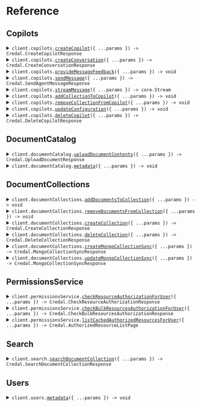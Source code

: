 # Reference

## Copilots

<details><summary><code>client.copilots.<a href="/src/api/resources/copilots/client/Client.ts">createCopilot</a>({ ...params }) -> Credal.CreateCopilotResponse</code></summary>
<dl>
<dd>

#### 📝 Description

<dl>
<dd>

<dl>
<dd>

Create a new copilot. The API key used will be added to the copilot for future Requests

</dd>
</dl>
</dd>
</dl>

#### 🔌 Usage

<dl>
<dd>

<dl>
<dd>

```typescript
await client.copilots.createCopilot({
    name: "Customer Copilot",
    description: "This copilot is used to answer customer requests based on internal documentation.",
    collaborators: [
        {
            email: "test@gmail.com",
            role: "editor",
        },
    ],
});
```

</dd>
</dl>
</dd>
</dl>

#### ⚙️ Parameters

<dl>
<dd>

<dl>
<dd>

**request:** `Credal.CreateCopilotRequest`

</dd>
</dl>

<dl>
<dd>

**requestOptions:** `Copilots.RequestOptions`

</dd>
</dl>
</dd>
</dl>

</dd>
</dl>
</details>

<details><summary><code>client.copilots.<a href="/src/api/resources/copilots/client/Client.ts">createConversation</a>({ ...params }) -> Credal.CreateConversationResponse</code></summary>
<dl>
<dd>

#### 📝 Description

<dl>
<dd>

<dl>
<dd>

OPTIONAL. Create a new conversation with the Copilot. The conversation ID can be used in the `sendMessage` endpoint. The `sendMessage` endpoint automatically creates new conversations upon first request, but calling this endpoint can simplify certain use cases where it is helpful for the application to have the conversation ID before the first message is sent.

</dd>
</dl>
</dd>
</dl>

#### 🔌 Usage

<dl>
<dd>

<dl>
<dd>

```typescript
await client.copilots.createConversation({
    agentId: "82e4b12a-6990-45d4-8ebd-85c00e030c24",
    userEmail: "ravin@credal.ai",
});
```

</dd>
</dl>
</dd>
</dl>

#### ⚙️ Parameters

<dl>
<dd>

<dl>
<dd>

**request:** `Credal.CreateConversationRequest`

</dd>
</dl>

<dl>
<dd>

**requestOptions:** `Copilots.RequestOptions`

</dd>
</dl>
</dd>
</dl>

</dd>
</dl>
</details>

<details><summary><code>client.copilots.<a href="/src/api/resources/copilots/client/Client.ts">provideMessageFeedback</a>({ ...params }) -> void</code></summary>
<dl>
<dd>

#### 🔌 Usage

<dl>
<dd>

<dl>
<dd>

```typescript
await client.copilots.provideMessageFeedback({
    userEmail: "ravin@credal.ai",
    messageId: "dd721cd8-4bf2-4b94-9869-258df3dab9dc",
    agentId: "82e4b12a-6990-45d4-8ebd-85c00e030c24",
    messageFeedback: {
        feedback: "NEGATIVE",
        suggestedAnswer: "Yes, Credal is SOC 2 compliant.",
    },
});
```

</dd>
</dl>
</dd>
</dl>

#### ⚙️ Parameters

<dl>
<dd>

<dl>
<dd>

**request:** `Credal.ProvideMessageFeedbackRequest`

</dd>
</dl>

<dl>
<dd>

**requestOptions:** `Copilots.RequestOptions`

</dd>
</dl>
</dd>
</dl>

</dd>
</dl>
</details>

<details><summary><code>client.copilots.<a href="/src/api/resources/copilots/client/Client.ts">sendMessage</a>({ ...params }) -> Credal.SendAgentMessageResponse</code></summary>
<dl>
<dd>

#### 🔌 Usage

<dl>
<dd>

<dl>
<dd>

```typescript
await client.copilots.sendMessage({
    agentId: "82e4b12a-6990-45d4-8ebd-85c00e030c24",
    message: "Is Credal SOC 2 compliant?",
    userEmail: "ravin@credal.ai",
    inputVariables: [
        {
            name: "input1",
            urls: ["https://drive.google.com/file/d/123456/view"],
        },
        {
            name: "input2",
            urls: ["https://drive.google.com/file/d/123457/view", "https://drive.google.com/file/d/123458/view"],
        },
    ],
});
```

</dd>
</dl>
</dd>
</dl>

#### ⚙️ Parameters

<dl>
<dd>

<dl>
<dd>

**request:** `Credal.SendMessageRequest`

</dd>
</dl>

<dl>
<dd>

**requestOptions:** `Copilots.RequestOptions`

</dd>
</dl>
</dd>
</dl>

</dd>
</dl>
</details>

<details><summary><code>client.copilots.<a href="/src/api/resources/copilots/client/Client.ts">streamMessage</a>({ ...params }) -> core.Stream<Credal.StreamingChunk></code></summary>
<dl>
<dd>

#### 📝 Description

<dl>
<dd>

<dl>
<dd>

This endpoint allows you to send a message to a specific copilot and get the response back as a streamed set of Server-Sent Events.

</dd>
</dl>
</dd>
</dl>

#### 🔌 Usage

<dl>
<dd>

<dl>
<dd>

```typescript
const response = await client.copilots.streamMessage({
    copilotId: "82e4b12a-6990-45d4-8ebd-85c00e030c24",
    message: "Is Credal SOC 2 compliant?",
    email: "ravin@credal.ai",
    inputVariables: [
        {
            name: "input1",
            urls: ["https://drive.google.com/file/d/123456/view"],
        },
        {
            name: "input2",
            urls: ["https://drive.google.com/file/d/123457/view", "https://drive.google.com/file/d/123458/view"],
        },
    ],
});
for await (const item of response) {
    console.log(item);
}
```

</dd>
</dl>
</dd>
</dl>

#### ⚙️ Parameters

<dl>
<dd>

<dl>
<dd>

**request:** `Credal.StreamMessageRequest`

</dd>
</dl>

<dl>
<dd>

**requestOptions:** `Copilots.RequestOptions`

</dd>
</dl>
</dd>
</dl>

</dd>
</dl>
</details>

<details><summary><code>client.copilots.<a href="/src/api/resources/copilots/client/Client.ts">addCollectionToCopilot</a>({ ...params }) -> void</code></summary>
<dl>
<dd>

#### 📝 Description

<dl>
<dd>

<dl>
<dd>

Link a collection with a copilot. The API Key used must be added to both the collection and the copilot beforehand.

</dd>
</dl>
</dd>
</dl>

#### 🔌 Usage

<dl>
<dd>

<dl>
<dd>

```typescript
await client.copilots.addCollectionToCopilot({
    copilotId: "82e4b12a-6990-45d4-8ebd-85c00e030c24",
    collectionId: "def1055f-83c5-43d6-b558-f7a38e7b299e",
});
```

</dd>
</dl>
</dd>
</dl>

#### ⚙️ Parameters

<dl>
<dd>

<dl>
<dd>

**request:** `Credal.AddCollectionToCopilotRequest`

</dd>
</dl>

<dl>
<dd>

**requestOptions:** `Copilots.RequestOptions`

</dd>
</dl>
</dd>
</dl>

</dd>
</dl>
</details>

<details><summary><code>client.copilots.<a href="/src/api/resources/copilots/client/Client.ts">removeCollectionFromCopilot</a>({ ...params }) -> void</code></summary>
<dl>
<dd>

#### 📝 Description

<dl>
<dd>

<dl>
<dd>

Unlink a collection with a copilot. The API Key used must be added to both the collection and the copilot beforehand.

</dd>
</dl>
</dd>
</dl>

#### 🔌 Usage

<dl>
<dd>

<dl>
<dd>

```typescript
await client.copilots.removeCollectionFromCopilot({
    copilotId: "82e4b12a-6990-45d4-8ebd-85c00e030c24",
    collectionId: "def1055f-83c5-43d6-b558-f7a38e7b299e",
});
```

</dd>
</dl>
</dd>
</dl>

#### ⚙️ Parameters

<dl>
<dd>

<dl>
<dd>

**request:** `Credal.RemoveCollectionFromCopilotRequest`

</dd>
</dl>

<dl>
<dd>

**requestOptions:** `Copilots.RequestOptions`

</dd>
</dl>
</dd>
</dl>

</dd>
</dl>
</details>

<details><summary><code>client.copilots.<a href="/src/api/resources/copilots/client/Client.ts">updateConfiguration</a>({ ...params }) -> void</code></summary>
<dl>
<dd>

#### 📝 Description

<dl>
<dd>

<dl>
<dd>

Update the configuration for a copilot

</dd>
</dl>
</dd>
</dl>

#### 🔌 Usage

<dl>
<dd>

<dl>
<dd>

```typescript
await client.copilots.updateConfiguration({
    copilotId: "82e4b12a-6990-45d4-8ebd-85c00e030c24",
    configuration: {
        name: "Customer Copilot",
        description: "This copilot is used to answer customer requests based on internal documentation.",
        prompt: "You are a polite, helpful assistant used to answer customer requests.",
        aiEndpointConfiguration: {
            baseUrl: "https://api.openai.com/v1/",
            apiKey: "<YOUR_API_KEY_HERE>",
        },
    },
});
```

</dd>
</dl>
</dd>
</dl>

#### ⚙️ Parameters

<dl>
<dd>

<dl>
<dd>

**request:** `Credal.UpdateConfigurationRequest`

</dd>
</dl>

<dl>
<dd>

**requestOptions:** `Copilots.RequestOptions`

</dd>
</dl>
</dd>
</dl>

</dd>
</dl>
</details>

<details><summary><code>client.copilots.<a href="/src/api/resources/copilots/client/Client.ts">deleteCopilot</a>({ ...params }) -> Credal.DeleteCopilotResponse</code></summary>
<dl>
<dd>

#### 🔌 Usage

<dl>
<dd>

<dl>
<dd>

```typescript
await client.copilots.deleteCopilot({
    id: "ac20e6ba-0bae-11ef-b25a-efca73df4c3a",
});
```

</dd>
</dl>
</dd>
</dl>

#### ⚙️ Parameters

<dl>
<dd>

<dl>
<dd>

**request:** `Credal.DeleteCopilotRequest`

</dd>
</dl>

<dl>
<dd>

**requestOptions:** `Copilots.RequestOptions`

</dd>
</dl>
</dd>
</dl>

</dd>
</dl>
</details>

## DocumentCatalog

<details><summary><code>client.documentCatalog.<a href="/src/api/resources/documentCatalog/client/Client.ts">uploadDocumentContents</a>({ ...params }) -> Credal.UploadDocumentResponse</code></summary>
<dl>
<dd>

#### 🔌 Usage

<dl>
<dd>

<dl>
<dd>

```typescript
await client.documentCatalog.uploadDocumentContents({
    documentName: "My Document",
    documentContents:
        "Lorem ipsum dolor sit amet, consectetur adipiscing elit, sed do eiusmod tempor incididunt ut labore et dolore magna aliqua. Ut enim ad minim veniam, quis nostrud exercitation ullamco laboris nisi ut aliquip ex ea commodo consequat. Duis aute irure dolor in reprehenderit in voluptate velit esse cillum dolore eu fugiat nulla pariatur. Excepteur sint occaecat cupidatat non proident, sunt in culpa qui officia deserunt mollit anim id est laborum.",
    documentExternalId: "73eead26-d124-4940-b329-5f068a0a8db9",
    allowedUsersEmailAddresses: ["jack@credal.ai", "ravin@credal.ai"],
    uploadAsUserEmail: "jack@credal.ai",
});
```

</dd>
</dl>
</dd>
</dl>

#### ⚙️ Parameters

<dl>
<dd>

<dl>
<dd>

**request:** `Credal.UploadDocumentContentsRequest`

</dd>
</dl>

<dl>
<dd>

**requestOptions:** `DocumentCatalog.RequestOptions`

</dd>
</dl>
</dd>
</dl>

</dd>
</dl>
</details>

<details><summary><code>client.documentCatalog.<a href="/src/api/resources/documentCatalog/client/Client.ts">metadata</a>({ ...params }) -> void</code></summary>
<dl>
<dd>

#### 📝 Description

<dl>
<dd>

<dl>
<dd>

Bulk patch metadata for documents, synced natively by Credal or manual API uploads

</dd>
</dl>
</dd>
</dl>

#### 🔌 Usage

<dl>
<dd>

<dl>
<dd>

```typescript
await client.documentCatalog.metadata({
    sources: [
        {
            metadata: {
                Department: "HR",
                Country: "United States",
            },
            resourceIdentifier: {
                type: "external-resource-id",
                externalResourceId: "170NrBm0Do7gdzvr54UvyslPVWkQFOA0lgNycFmdZJQr",
                resourceType: "GOOGLE_DRIVE_ITEM",
            },
        },
        {
            metadata: {
                Department: "Sales",
                Vertical: "Healthcare",
            },
            resourceIdentifier: {
                type: "external-resource-id",
                externalResourceId: "123456",
                resourceType: "ZENDESK_TICKET",
            },
        },
    ],
    uploadAsUserEmail: "ben@credal.ai",
});
```

</dd>
</dl>
</dd>
</dl>

#### ⚙️ Parameters

<dl>
<dd>

<dl>
<dd>

**request:** `Credal.DocumentMetadataPatchRequest`

</dd>
</dl>

<dl>
<dd>

**requestOptions:** `DocumentCatalog.RequestOptions`

</dd>
</dl>
</dd>
</dl>

</dd>
</dl>
</details>

## DocumentCollections

<details><summary><code>client.documentCollections.<a href="/src/api/resources/documentCollections/client/Client.ts">addDocumentsToCollection</a>({ ...params }) -> void</code></summary>
<dl>
<dd>

#### 📝 Description

<dl>
<dd>

<dl>
<dd>

Add documents to a document collection. Note that the documents must already exist in the document catalog to use this endpoint. If you want to upload a new document to a collection, use the `uploadDocumentContents` endpoint.

</dd>
</dl>
</dd>
</dl>

#### 🔌 Usage

<dl>
<dd>

<dl>
<dd>

```typescript
await client.documentCollections.addDocumentsToCollection({
    collectionId: "82e4b12a-6990-45d4-8ebd-85c00e030c24",
    resourceIdentifiers: [
        {
            type: "external-resource-id",
            externalResourceId: "170NrBm0Do7gdzvr54UvyslPVWkQFOA0lgNycFmdZJQr",
            resourceType: "GOOGLE_DRIVE_ITEM",
        },
        {
            type: "external-resource-id",
            externalResourceId: "398KAHdfkjsdf09r54UvyslPVWkQFOA0lOiu34in923",
            resourceType: "GOOGLE_DRIVE_ITEM",
        },
    ],
});
```

</dd>
</dl>
</dd>
</dl>

#### ⚙️ Parameters

<dl>
<dd>

<dl>
<dd>

**request:** `Credal.AddDocumentsToCollectionRequest`

</dd>
</dl>

<dl>
<dd>

**requestOptions:** `DocumentCollections.RequestOptions`

</dd>
</dl>
</dd>
</dl>

</dd>
</dl>
</details>

<details><summary><code>client.documentCollections.<a href="/src/api/resources/documentCollections/client/Client.ts">removeDocumentsFromCollection</a>({ ...params }) -> void</code></summary>
<dl>
<dd>

#### 📝 Description

<dl>
<dd>

<dl>
<dd>

Remove documents from a collection

</dd>
</dl>
</dd>
</dl>

#### 🔌 Usage

<dl>
<dd>

<dl>
<dd>

```typescript
await client.documentCollections.removeDocumentsFromCollection({
    collectionId: "82e4b12a-6990-45d4-8ebd-85c00e030c24",
    resourceIdentifiers: [
        {
            type: "external-resource-id",
            externalResourceId: "170NrBm0Do7gdzvr54UvyslPVWkQFOA0lgNycFmdZJQr",
            resourceType: "GOOGLE_DRIVE_ITEM",
        },
        {
            type: "external-resource-id",
            externalResourceId: "398KAHdfkjsdf09r54UvyslPVWkQFOA0lOiu34in923",
            resourceType: "GOOGLE_DRIVE_ITEM",
        },
    ],
});
```

</dd>
</dl>
</dd>
</dl>

#### ⚙️ Parameters

<dl>
<dd>

<dl>
<dd>

**request:** `Credal.RemoveDocumentsFromCollectionRequest`

</dd>
</dl>

<dl>
<dd>

**requestOptions:** `DocumentCollections.RequestOptions`

</dd>
</dl>
</dd>
</dl>

</dd>
</dl>
</details>

<details><summary><code>client.documentCollections.<a href="/src/api/resources/documentCollections/client/Client.ts">createCollection</a>({ ...params }) -> Credal.CreateCollectionResponse</code></summary>
<dl>
<dd>

#### 📝 Description

<dl>
<dd>

<dl>
<dd>

Create a new copilot. The API key used will be added to the copilot for future Requests

</dd>
</dl>
</dd>
</dl>

#### 🔌 Usage

<dl>
<dd>

<dl>
<dd>

```typescript
await client.documentCollections.createCollection({
    name: "Customer Collection",
    description: "This collection is used to answer customer requests based on internal documentation.",
    collaborators: [
        {
            email: "test@gmail.com",
            role: "editor",
        },
    ],
});
```

</dd>
</dl>
</dd>
</dl>

#### ⚙️ Parameters

<dl>
<dd>

<dl>
<dd>

**request:** `Credal.CreateCollectionRequest`

</dd>
</dl>

<dl>
<dd>

**requestOptions:** `DocumentCollections.RequestOptions`

</dd>
</dl>
</dd>
</dl>

</dd>
</dl>
</details>

<details><summary><code>client.documentCollections.<a href="/src/api/resources/documentCollections/client/Client.ts">deleteCollection</a>({ ...params }) -> Credal.DeleteCollectionResponse</code></summary>
<dl>
<dd>

#### 📝 Description

<dl>
<dd>

<dl>
<dd>

Delete the collection.

</dd>
</dl>
</dd>
</dl>

#### 🔌 Usage

<dl>
<dd>

<dl>
<dd>

```typescript
await client.documentCollections.deleteCollection({
    collectionId: "ac20e6ba-0bae-11ef-b25a-efca73df4c3a",
});
```

</dd>
</dl>
</dd>
</dl>

#### ⚙️ Parameters

<dl>
<dd>

<dl>
<dd>

**request:** `Credal.DeleteCollectionRequest`

</dd>
</dl>

<dl>
<dd>

**requestOptions:** `DocumentCollections.RequestOptions`

</dd>
</dl>
</dd>
</dl>

</dd>
</dl>
</details>

<details><summary><code>client.documentCollections.<a href="/src/api/resources/documentCollections/client/Client.ts">createMongoCollectionSync</a>({ ...params }) -> Credal.MongoCollectionSyncResponse</code></summary>
<dl>
<dd>

#### 📝 Description

<dl>
<dd>

<dl>
<dd>

Credal lets you easily sync your MongoDB data for use in Collections and Copilots. Create a new sync from a MongoDB collection to a Credal collection.

</dd>
</dl>
</dd>
</dl>

#### 🔌 Usage

<dl>
<dd>

<dl>
<dd>

```typescript
await client.documentCollections.createMongoCollectionSync({
    mongoUri: "mongodb+srv://cluster0.hzwklqn.mongodb.net/Cluster0?retryWrites=true&w=majority",
    collectionId: "ac20e6ba-0bae-11ef-b25a-efca73df4c3a",
    config: {
        syncName: "My sales transcripts",
        collectionName: "myCollection",
        filterExpression: {
            status: {
                $ne: "disabled",
            },
        },
        sourceFields: {
            body: "body",
            sourceName: "meetingName",
            sourceSystemUpdated: "transcriptDatetime",
            sourceUrl: "link",
        },
    },
});
```

</dd>
</dl>
</dd>
</dl>

#### ⚙️ Parameters

<dl>
<dd>

<dl>
<dd>

**request:** `Credal.CreateMongoCollectionSyncRequest`

</dd>
</dl>

<dl>
<dd>

**requestOptions:** `DocumentCollections.RequestOptions`

</dd>
</dl>
</dd>
</dl>

</dd>
</dl>
</details>

<details><summary><code>client.documentCollections.<a href="/src/api/resources/documentCollections/client/Client.ts">updateMongoCollectionSync</a>({ ...params }) -> Credal.MongoCollectionSyncResponse</code></summary>
<dl>
<dd>

#### 📝 Description

<dl>
<dd>

<dl>
<dd>

Credal lets you easily sync your MongoDB data for use in Collections and Copilots. Update an existing sync from a MongoDB collection to a Credal collection via the `mongoCredentialId`, to disambiguate between multiple potential syncs to a given collection.

</dd>
</dl>
</dd>
</dl>

#### 🔌 Usage

<dl>
<dd>

<dl>
<dd>

```typescript
await client.documentCollections.updateMongoCollectionSync({
    mongoUri: "mongodb+srv://cluster0.hzwklqn.mongodb.net/Cluster0?retryWrites=true&w=majority",
    mongoCredentialId: "5988ed76-6ee1-11ef-97dd-1fca54b7c4bc",
    config: {
        syncName: "My recent summarized sales transcripts",
        collectionName: "myCollection",
        filterExpression: {
            transcriptDatetime: {
                $gt: "2023-01-01T00:00:00.000Z",
            },
        },
        sourceFields: {
            body: "transcriptSummary",
            sourceName: "meetingName",
            sourceSystemUpdated: "transcriptDatetime",
            sourceUrl: "link",
        },
    },
});
```

</dd>
</dl>
</dd>
</dl>

#### ⚙️ Parameters

<dl>
<dd>

<dl>
<dd>

**request:** `Credal.UpdateMongoCollectionSyncRequest`

</dd>
</dl>

<dl>
<dd>

**requestOptions:** `DocumentCollections.RequestOptions`

</dd>
</dl>
</dd>
</dl>

</dd>
</dl>
</details>

## PermissionsService

<details><summary><code>client.permissionsService.<a href="/src/api/resources/permissionsService/client/Client.ts">checkResourceAuthorizationForUser</a>({ ...params }) -> Credal.CheckResourceAuthorizationResponse</code></summary>
<dl>
<dd>

#### 📝 Description

<dl>
<dd>

<dl>
<dd>

Admin endpoint to check whether the specified user is authorized to read the specified resource.

</dd>
</dl>
</dd>
</dl>

#### 🔌 Usage

<dl>
<dd>

<dl>
<dd>

```typescript
await client.permissionsService.checkResourceAuthorizationForUser({
    resourceIdentifier: {
        type: "external-resource-id",
        externalResourceId: "170NrBm0Do7gdzvr54UvyslPVWkQFOA0lgNycFmdZJQr",
        resourceType: "GOOGLE_DRIVE_ITEM",
    },
    userEmail: "john.smith@foo.com",
});
```

</dd>
</dl>
</dd>
</dl>

#### ⚙️ Parameters

<dl>
<dd>

<dl>
<dd>

**request:** `Credal.CheckResourceAuthorizationForUserRequest`

</dd>
</dl>

<dl>
<dd>

**requestOptions:** `PermissionsService.RequestOptions`

</dd>
</dl>
</dd>
</dl>

</dd>
</dl>
</details>

<details><summary><code>client.permissionsService.<a href="/src/api/resources/permissionsService/client/Client.ts">checkBulkResourcesAuthorizationForUser</a>({ ...params }) -> Credal.CheckBulkResourcesAuthorizationResponse</code></summary>
<dl>
<dd>

#### 📝 Description

<dl>
<dd>

<dl>
<dd>

Admin endpoint to check whether the specified user is authorized to read the specified set of resources.

</dd>
</dl>
</dd>
</dl>

#### 🔌 Usage

<dl>
<dd>

<dl>
<dd>

```typescript
await client.permissionsService.checkBulkResourcesAuthorizationForUser({
    resourceIdentifiers: [
        {
            type: "url",
            url: "https://docs.google.com/document/d/170NrBm0Do7gdzvr54UvyslPVWkQFOA0lgNycFmdZJQr/edit",
        },
        {
            type: "external-resource-id",
            externalResourceId: "sfsdfvr54UvyslPVWkQFOA0dfsdfsdflgNycFmdZJQr",
            resourceType: "ZENDESK_TICKET",
        },
    ],
    userEmail: "john.smith@foo.com",
});
```

</dd>
</dl>
</dd>
</dl>

#### ⚙️ Parameters

<dl>
<dd>

<dl>
<dd>

**request:** `Credal.CheckBulkResourcesAuthorizationForUserRequest`

</dd>
</dl>

<dl>
<dd>

**requestOptions:** `PermissionsService.RequestOptions`

</dd>
</dl>
</dd>
</dl>

</dd>
</dl>
</details>

<details><summary><code>client.permissionsService.<a href="/src/api/resources/permissionsService/client/Client.ts">listCachedAuthorizedResourcesForUser</a>({ ...params }) -> Credal.AuthorizedResourceListPage</code></summary>
<dl>
<dd>

#### 📝 Description

<dl>
<dd>

<dl>
<dd>

Admin endpoint to list all resources that the specified user is authorized to read. Note this endpoint returns cached results and may not be up-to-date. You can use the checkResourceAuthorizationForUser endpoint with disableCache set to true to get the most up-to-date results.

</dd>
</dl>
</dd>
</dl>

#### 🔌 Usage

<dl>
<dd>

<dl>
<dd>

```typescript
await client.permissionsService.listCachedAuthorizedResourcesForUser({
    userEmail: "john.smith@foo.com",
});
```

</dd>
</dl>
</dd>
</dl>

#### ⚙️ Parameters

<dl>
<dd>

<dl>
<dd>

**request:** `Credal.ListCachedAuthorizedResourcesForUserRequest`

</dd>
</dl>

<dl>
<dd>

**requestOptions:** `PermissionsService.RequestOptions`

</dd>
</dl>
</dd>
</dl>

</dd>
</dl>
</details>

## Search

<details><summary><code>client.search.<a href="/src/api/resources/search/client/Client.ts">searchDocumentCollection</a>({ ...params }) -> Credal.SearchDocumentCollectionResponse</code></summary>
<dl>
<dd>

#### 📝 Description

<dl>
<dd>

<dl>
<dd>

Search across all documents in a document collection using the document metadata and contents.

</dd>
</dl>
</dd>
</dl>

#### 🔌 Usage

<dl>
<dd>

<dl>
<dd>

```typescript
await client.search.searchDocumentCollection({
    collectionId: "82e4b12a-6990-45d4-8ebd-85c00e030c24",
    searchQuery: "ABC Corp",
    structuredQueryFilters: [
        {
            field: "status",
            operator: "==",
            value: "Open",
        },
    ],
    userEmail: "jack@credal.ai",
    searchOptions: {
        maxChunks: 10,
        mergeContents: true,
        threshold: 0.8,
        enableSmartFiltering: true,
        enableQueryExtraction: true,
        enableReranking: true,
    },
});
```

</dd>
</dl>
</dd>
</dl>

#### ⚙️ Parameters

<dl>
<dd>

<dl>
<dd>

**request:** `Credal.SearchDocumentCollectionRequest`

</dd>
</dl>

<dl>
<dd>

**requestOptions:** `Search.RequestOptions`

</dd>
</dl>
</dd>
</dl>

</dd>
</dl>
</details>

## Users

<details><summary><code>client.users.<a href="/src/api/resources/users/client/Client.ts">metadata</a>({ ...params }) -> void</code></summary>
<dl>
<dd>

#### 📝 Description

<dl>
<dd>

<dl>
<dd>

Bulk patch metadata for users

</dd>
</dl>
</dd>
</dl>

#### 🔌 Usage

<dl>
<dd>

<dl>
<dd>

```typescript
await client.users.metadata([
    {
        metadata: {
            State: "NY",
            "Job Role": "CEO",
        },
        userEmail: "ravin@credal.ai",
    },
    {
        metadata: {
            State: "NY",
            Department: "Engineering",
        },
        userEmail: "jack@credal.ai",
    },
]);
```

</dd>
</dl>
</dd>
</dl>

#### ⚙️ Parameters

<dl>
<dd>

<dl>
<dd>

**request:** `Credal.UserMetadataPatch[]`

</dd>
</dl>

<dl>
<dd>

**requestOptions:** `Users.RequestOptions`

</dd>
</dl>
</dd>
</dl>

</dd>
</dl>
</details>
